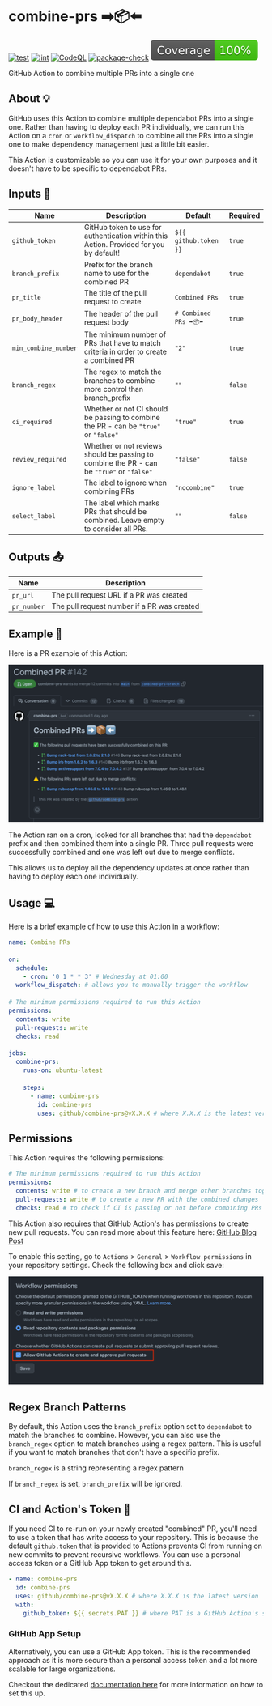 # combine-prs ➡️📦⬅️

[![test](https://github.com/github/combine-prs/actions/workflows/test.yml/badge.svg)](https://github.com/github/combine-prs/actions/workflows/test.yml) [![lint](https://github.com/github/combine-prs/actions/workflows/lint.yml/badge.svg)](https://github.com/github/combine-prs/actions/workflows/lint.yml) [![CodeQL](https://github.com/github/combine-prs/actions/workflows/codeql-analysis.yml/badge.svg)](https://github.com/github/combine-prs/actions/workflows/codeql-analysis.yml) [![package-check](https://github.com/github/combine-prs/actions/workflows/package-check.yml/badge.svg)](https://github.com/github/combine-prs/actions/workflows/package-check.yml) [![coverage](./badges/coverage.svg)](./badges/coverage.svg)

GitHub Action to combine multiple PRs into a single one

## About 💡

GitHub uses this Action to combine multiple dependabot PRs into a single one. Rather than having to deploy each PR individually, we can run this Action on a `cron` or `workflow_dispatch` to combine all the PRs into a single one to make dependency management just a little bit easier.

This Action is customizable so you can use it for your own purposes and it doesn't have to be specific to dependabot PRs.

## Inputs 📝

| Name | Description | Default | Required |
| ---- | ----------- | ------- | -------- |
| `github_token` | GitHub token to use for authentication within this Action. Provided for you by default! | `${{ github.token }}` | `true` |
| `branch_prefix` | Prefix for the branch name to use for the combined PR | `dependabot` | `true` |
| `pr_title` | The title of the pull request to create | `Combined PRs` | `true` |
| `pr_body_header` | The header of the pull request body | `# Combined PRs ➡️📦⬅️` | `true` |
| `min_combine_number` | The minimum number of PRs that have to match criteria in order to create a combined PR | `"2"` | `true` |
| `branch_regex` | The regex to match the branches to combine - more control than branch_prefix | `""` | `false` |
| `ci_required` | Whether or not CI should be passing to combine the PR - can be `"true"` or `"false"`  | `"true"` | `true` |
| `review_required` | Whether or not reviews should be passing to combine the PR - can be `"true"` or `"false"` | `"false"` | `false` |
| `ignore_label` | The label to ignore when combining PRs | `"nocombine"` | `true` |
| `select_label` | The label which marks PRs that should be combined. Leave empty to consider all PRs. | `""` | `false` |

## Outputs 📤

| Name | Description |
| ---- | ----------- |
| `pr_url` | The pull request URL if a PR was created |
| `pr_number` | The pull request number if a PR was created |

## Example 📸

Here is a PR example of this Action:

![example](docs/assets/example.png)

The Action ran on a cron, looked for all branches that had the `dependabot` prefix and then combined them into a single PR. Three pull requests were successfully combined and one was left out due to merge conflicts.

This allows us to deploy all the dependency updates at once rather than having to deploy each one individually.

## Usage 💻

Here is a brief example of how to use this Action in a workflow:

```yaml
name: Combine PRs

on:
  schedule:
    - cron: '0 1 * * 3' # Wednesday at 01:00
  workflow_dispatch: # allows you to manually trigger the workflow

# The minimum permissions required to run this Action
permissions:
  contents: write
  pull-requests: write
  checks: read

jobs:
  combine-prs:
    runs-on: ubuntu-latest

    steps:
      - name: combine-prs
        id: combine-prs
        uses: github/combine-prs@vX.X.X # where X.X.X is the latest version
```

## Permissions

This Action requires the following permissions:

```yaml
# The minimum permissions required to run this Action
permissions:
  contents: write # to create a new branch and merge other branches together
  pull-requests: write # to create a new PR with the combined changes
  checks: read # to check if CI is passing or not before combining PRs
```

This Action also requires that GitHub Action's has permissions to create new pull requests. You can read more about this feature here: [GitHub Blog Post](https://github.blog/changelog/2022-05-03-github-actions-prevent-github-actions-from-creating-and-approving-pull-requests/)

To enable this setting, go to `Actions` > `General` > `Workflow permissions` in your repository settings. Check the following box and click save:

![permissions](docs/assets/actions-permissions.png)

## Regex Branch Patterns

By default, this Action uses the `branch_prefix` option set to `dependabot` to match the branches to combine. However, you can also use the `branch_regex` option to match branches using a regex pattern. This is useful if you want to match branches that don't have a specific prefix.

`branch_regex` is a string representing a regex pattern

If `branch_regex` is set, `branch_prefix` will be ignored.

## CI and Action's Token 🤖

If you need CI to re-run on your newly created "combined" PR, you'll need to use a token that has write access to your repository. This is because the default `github.token` that is provided to Actions prevents CI from running on new commits to prevent recursive workflows. You can use a personal access token or a GitHub App token to get around this.

```yaml
- name: combine-prs
  id: combine-prs
  uses: github/combine-prs@vX.X.X # where X.X.X is the latest version
  with:
    github_token: ${{ secrets.PAT }} # where PAT is a GitHub Action's secret containing a personal access token
```

### GitHub App Setup

Alternatively, you can use a GitHub App token. This is the recommended approach as it is more secure than a personal access token and a lot more scalable for large organizations.

Checkout the dedicated [documentation here](docs/github-app-setup.md) for more information on how to set this up.
